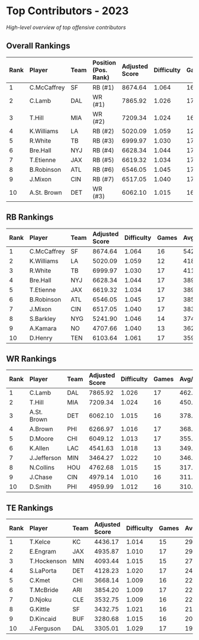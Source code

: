 # Top Contributors - 2023

*High-level overview of top offensive contributors*

## Overall Rankings

| Rank | Player      | Team | Position (Pos. Rank) | Adjusted Score | Difficulty | Games | Avg/Game | Typical | Consistency | Trend      |
| :----| :-----------| :----| :--------------------| :--------------| :----------| :-----| :--------| :-------| :-----------| :----------|
| 1    | C.McCaffrey | SF   | RB (#1)              | 8674.64        | 1.064      | 16    | 542.17   | 517.88  | 7/4/5       | Stable     |
| 2    | C.Lamb      | DAL  | WR (#1)              | 7865.92        | 1.026      | 17    | 462.70   | 391.86  | 9/0/8       | Increasing |
| 3    | T.Hill      | MIA  | WR (#2)              | 7209.34        | 1.024      | 16    | 450.58   | 471.36  | 6/2/8       | Stable     |
| 4    | K.Williams  | LA   | RB (#2)              | 5020.09        | 1.059      | 12    | 418.34   | 447.72  | 3/2/7       | Increasing |
| 5    | R.White     | TB   | RB (#3)              | 6999.97        | 1.030      | 17    | 411.76   | 391.82  | 9/2/6       | Increasing |
| 6    | Bre.Hall    | NYJ  | RB (#4)              | 6628.34        | 1.044      | 17    | 389.90   | 329.22  | 9/0/8       | Stable     |
| 7    | T.Etienne   | JAX  | RB (#5)              | 6619.32        | 1.034      | 17    | 389.37   | 398.87  | 10/2/5      | Decreasing |
| 8    | B.Robinson  | ATL  | RB (#6)              | 6546.05        | 1.045      | 17    | 385.06   | 378.14  | 10/0/7      | Increasing |
| 9    | J.Mixon     | CIN  | RB (#7)              | 6517.05        | 1.040      | 17    | 383.36   | 360.32  | 9/0/8       | Increasing |
| 10   | A.St. Brown | DET  | WR (#3)              | 6062.10        | 1.015      | 16    | 378.88   | 364.76  | 7/2/7       | Increasing |

## RB Rankings

| Rank | Player      | Team | Adjusted Score | Difficulty | Games | Avg/Game | Typical | Consistency | Trend      |
| :----| :-----------| :----| :--------------| :----------| :-----| :--------| :-------| :-----------| :----------|
| 1    | C.McCaffrey | SF   | 8674.64        | 1.064      | 16    | 542.17   | 517.88  | 7/4/5       | Stable     |
| 2    | K.Williams  | LA   | 5020.09        | 1.059      | 12    | 418.34   | 447.72  | 3/2/7       | Increasing |
| 3    | R.White     | TB   | 6999.97        | 1.030      | 17    | 411.76   | 391.82  | 9/2/6       | Increasing |
| 4    | Bre.Hall    | NYJ  | 6628.34        | 1.044      | 17    | 389.90   | 329.22  | 9/0/8       | Stable     |
| 5    | T.Etienne   | JAX  | 6619.32        | 1.034      | 17    | 389.37   | 398.87  | 10/2/5      | Decreasing |
| 6    | B.Robinson  | ATL  | 6546.05        | 1.045      | 17    | 385.06   | 378.14  | 10/0/7      | Increasing |
| 7    | J.Mixon     | CIN  | 6517.05        | 1.040      | 17    | 383.36   | 360.32  | 9/0/8       | Increasing |
| 8    | S.Barkley   | NYG  | 5241.90        | 1.046      | 14    | 374.42   | 422.43  | 6/2/6       | Stable     |
| 9    | A.Kamara    | NO   | 4707.66        | 1.040      | 13    | 362.13   | 356.95  | 5/2/6       | Decreasing |
| 10   | D.Henry     | TEN  | 6103.64        | 1.061      | 17    | 359.04   | 427.62  | 11/2/4      | Stable     |

## WR Rankings

| Rank | Player      | Team | Adjusted Score | Difficulty | Games | Avg/Game | Typical | Consistency | Trend      |
| :----| :-----------| :----| :--------------| :----------| :-----| :--------| :-------| :-----------| :----------|
| 1    | C.Lamb      | DAL  | 7865.92        | 1.026      | 17    | 462.70   | 391.86  | 9/0/8       | Increasing |
| 2    | T.Hill      | MIA  | 7209.34        | 1.024      | 16    | 450.58   | 471.36  | 6/2/8       | Stable     |
| 3    | A.St. Brown | DET  | 6062.10        | 1.015      | 16    | 378.88   | 364.76  | 7/2/7       | Increasing |
| 4    | A.Brown     | PHI  | 6266.97        | 1.016      | 17    | 368.65   | 322.64  | 9/0/8       | Decreasing |
| 5    | D.Moore     | CHI  | 6049.12        | 1.013      | 17    | 355.83   | 277.15  | 10/0/7      | Stable     |
| 6    | K.Allen     | LAC  | 4541.63        | 1.018      | 13    | 349.36   | 277.06  | 5/1/7       | Decreasing |
| 7    | J.Jefferson | MIN  | 3464.27        | 1.022      | 10    | 346.43   | 437.67  | 4/0/6       | Decreasing |
| 8    | N.Collins   | HOU  | 4762.68        | 1.015      | 15    | 317.51   | 277.97  | 5/2/8       | Stable     |
| 9    | J.Chase     | CIN  | 4979.14        | 1.010      | 16    | 311.20   | 213.74  | 8/2/6       | Decreasing |
| 10   | D.Smith     | PHI  | 4959.99        | 1.012      | 16    | 310.00   | 324.42  | 8/2/6       | Stable     |

## TE Rankings

| Rank | Player      | Team | Adjusted Score | Difficulty | Games | Avg/Game | Typical | Consistency | Trend      |
| :----| :-----------| :----| :--------------| :----------| :-----| :--------| :-------| :-----------| :----------|
| 1    | T.Kelce     | KC   | 4436.17        | 1.014      | 15    | 295.74   | 272.92  | 7/1/7       | Decreasing |
| 2    | E.Engram    | JAX  | 4935.87        | 1.010      | 17    | 290.35   | 246.06  | 9/2/6       | Stable     |
| 3    | T.Hockenson | MIN  | 4093.44        | 1.015      | 15    | 272.90   | 228.83  | 5/2/8       | Stable     |
| 4    | S.LaPorta   | DET  | 4128.23        | 1.020      | 17    | 242.84   | 214.15  | 8/1/8       | Increasing |
| 5    | C.Kmet      | CHI  | 3668.14        | 1.009      | 16    | 229.26   | 245.14  | 8/2/6       | Increasing |
| 6    | T.McBride   | ARI  | 3854.20        | 1.009      | 17    | 226.72   | 203.70  | 9/1/7       | Increasing |
| 7    | D.Njoku     | CLE  | 3532.75        | 1.009      | 16    | 220.80   | 212.39  | 7/2/7       | Increasing |
| 8    | G.Kittle    | SF   | 3432.75        | 1.021      | 16    | 214.55   | 215.43  | 7/1/8       | Increasing |
| 9    | D.Kincaid   | BUF  | 3280.68        | 1.015      | 16    | 205.04   | 201.34  | 8/2/6       | Stable     |
| 10   | J.Ferguson  | DAL  | 3305.01        | 1.029      | 17    | 194.41   | 188.06  | 8/3/6       | Stable     |

